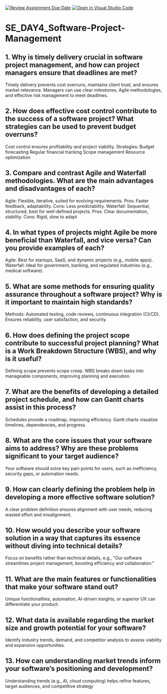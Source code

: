[![Review Assignment Due Date](https://classroom.github.com/assets/deadline-readme-button-22041afd0340ce965d47ae6ef1cefeee28c7c493a6346c4f15d667ab976d596c.svg)](https://classroom.github.com/a/9pw6JKcu)
[![Open in Visual Studio Code](https://classroom.github.com/assets/open-in-vscode-2e0aaae1b6195c2367325f4f02e2d04e9abb55f0b24a779b69b11b9e10269abc.svg)](https://classroom.github.com/online_ide?assignment_repo_id=18413909&assignment_repo_type=AssignmentRepo)
# SE_DAY4_Software-Project-Management
## 1. Why is timely delivery crucial in software project management, and how can project managers ensure that deadlines are met?
Timely delivery prevents cost overruns, maintains client trust, and ensures market relevance. Managers can use clear milestones, Agile methodologies, and effective risk management to meet deadlines.
## 2. How does effective cost control contribute to the success of a software project? What strategies can be used to prevent budget overruns?
Cost control ensures profitability and project viability. Strategies:
Budget forecasting
Regular financial tracking
Scope management
Resource optimization
## 3. Compare and contrast Agile and Waterfall methodologies. What are the main advantages and disadvantages of each?
Agile: Flexible, iterative, suited for evolving requirements. Pros: Faster feedback, adaptability. Cons: Less predictability.
Waterfall: Sequential, structured, best for well-defined projects. Pros: Clear documentation, stability. Cons: Rigid, slow to adapt
## 4. In what types of projects might Agile be more beneficial than Waterfall, and vice versa? Can you provide examples of each?
Agile: Best for startups, SaaS, and dynamic projects (e.g., mobile apps).
Waterfall: Ideal for government, banking, and regulated industries (e.g., medical software).
## 5. What are some methods for ensuring quality assurance throughout a software project? Why is it important to maintain high standards?
Methods: Automated testing, code reviews, continuous integration (CI/CD). Ensures reliability, user satisfaction, and security.
## 6. How does defining the project scope contribute to successful project planning? What is a Work Breakdown Structure (WBS), and why is it useful?
Defining scope prevents scope creep. WBS breaks down tasks into manageable components, improving planning and execution.
## 7. What are the benefits of developing a detailed project schedule, and how can Gantt charts assist in this process?
Schedules provide a roadmap, improving efficiency. Gantt charts visualize timelines, dependencies, and progress.
## 8. What are the core issues that your software aims to address? Why are these problems significant to your target audience?
Your software should solve key pain points for users, such as inefficiency, security gaps, or automation needs.
## 9. How can clearly defining the problem help in developing a more effective software solution?
A clear problem definition ensures alignment with user needs, reducing wasted effort and misalignment.
## 10. How would you describe your software solution in a way that captures its essence without diving into technical details?
Focus on benefits rather than technical details, e.g., "Our software streamlines project management, boosting efficiency and collaboration."
## 11. What are the main features or functionalities that make your software stand out?
Unique functionalities, automation, AI-driven insights, or superior UX can differentiate your product.
## 12. What data is available regarding the market size and growth potential for your software?
Identify industry trends, demand, and competitor analysis to assess viability and expansion opportunities.
## 13. How can understanding market trends inform your software’s positioning and development?
Understanding trends (e.g., AI, cloud computing) helps refine features, target audiences, and competitive strategy
